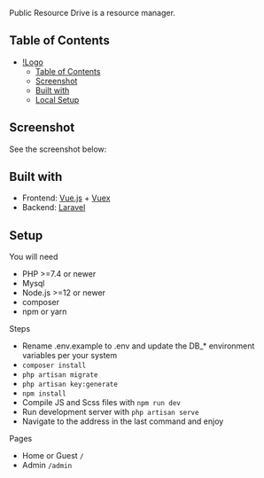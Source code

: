 Public Resource Drive is a resource manager. 

## Table of Contents
- [!Logo](#)
  - [Table of Contents](#table-of-contents)
  - [Screenshot](#screenshot)
  - [Built with](#built-with)
  - [Local Setup](#setup)

## Screenshot
See the screenshot below:

## Built with
* Frontend: [Vue.js](https://vuejs.org/) + [Vuex](https://vuex.vuejs.org/)
* Backend: [Laravel](https://www.laravel.com/)

## Setup
You will need
* PHP >=7.4 or newer
* Mysql
* Node.js >=12 or newer
* composer
* npm or yarn

Steps
- Rename .env.example to .env and update the DB_* environment variables per your system
- `composer install`
- `php artisan migrate`
- `php artisan key:generate`
- `npm install`
- Compile JS and Scss files with `npm run dev`
- Run development server with `php artisan serve` 
- Navigate to the address in the last command and enjoy

Pages
- Home or Guest `/`
- Admin `/admin`
